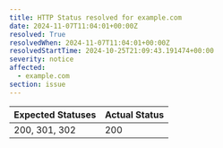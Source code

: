```yaml
---
title: HTTP Status resolved for example.com
date: 2024-11-07T11:04:01+00:00Z
resolved: True
resolvedWhen: 2024-11-07T11:04:01+00:00Z
resolvedStartTime: 2024-10-25T21:09:43.191474+00:00
severity: notice
affected:
  - example.com
section: issue
---
```


| Expected Statuses | Actual Status  |
|-------------------|----------------|
| 200, 301, 302 | 200 |
